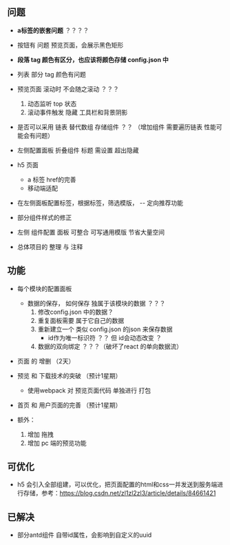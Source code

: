 ## 问题
- **a标签的嵌套问题** ？？？？
- 按钮有 问题  预览页面，会展示黑色矩形
- **段落 tag 颜色有区分，也应该将颜色存储 config.json 中** 
- 列表 部分 tag 颜色有问题
- 预览页面 滚动时 不会随之滚动 ？？？
    1. 动态监听 top 状态
    2. 滚动事件触发 隐藏 工具栏和背景阴影
- 是否可以采用 链表 替代数组 存储组件 ？？ （增加组件 需要遍历链表 性能可能会有问题）

- 左侧配置面板 折叠组件 标题 需设置 超出隐藏
- h5 页面 
    - a 标签 href的完善
    - 移动端适配

- 在左侧面板配置标签，根据标签，筛选模版，   -- 定向推荐功能
- 部分组件样式的修正

- 左侧 组件配置 面板 可整合 可写通用模版 节省大量空间

- 总体项目的 整理 与 注释

## 功能
- 每个模块的配置面板
    - 数据的保存， 如何保存 独属于该模块的数据 ？？？ 
        1. 修改config.json 中的数据？
        2. 重复面板需要 属于它自己的数据
        3. 重新建立一个 类似 config.json 的json 来保存数据
            - id作为唯一标识符 ？？ 但 id会动态改变 ？
        4. 数据的双向绑定 ？？？（破坏了react 的单向数据流）
- 页面 的 增删 （2天）
- 预览 和 下载技术的突破 （预计1星期）
    - 使用webpack 对 预览页面代码 单独进行 打包
- 首页 和 用户页面的完善 （预计1星期）

- 额外：
    1. 增加 拖拽
    2. 增加 pc 端的预览功能

## 可优化
- h5 会引入全部组建，可以优化，把页面配置的html和css一并发送到服务端进行存储，参考：https://blog.csdn.net/zl1zl2zl3/article/details/84661421


## 已解决
- 部分antd组件 自带id属性，会影响到自定义的uuid